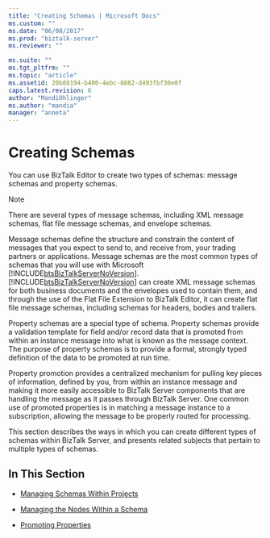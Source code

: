 ```yaml
---
title: "Creating Schemas | Microsoft Docs"
ms.custom: ""
ms.date: "06/08/2017"
ms.prod: "biztalk-server"
ms.reviewer: ""

ms.suite: ""
ms.tgt_pltfrm: ""
ms.topic: "article"
ms.assetid: 20b88194-b400-4ebc-8882-d493fbf30e0f
caps.latest.revision: 6
author: "MandiOhlinger"
ms.author: "mandia"
manager: "anneta"
---
```

# Creating Schemas
You can use BizTalk Editor to create two types of schemas: message schemas and property schemas.  
  
> [!NOTE]
>  There are several types of message schemas, including XML message schemas, flat file message schemas, and envelope schemas.  
  
 Message schemas define the structure and constrain the content of messages that you expect to send to, and receive from, your trading partners or applications. Message schemas are the most common types of schemas that you will use with Microsoft [!INCLUDE[btsBizTalkServerNoVersion](../includes/btsbiztalkservernoversion-md.md)]. [!INCLUDE[btsBizTalkServerNoVersion](../includes/btsbiztalkservernoversion-md.md)] can create XML message schemas for both business documents and the envelopes used to contain them, and through the use of the Flat File Extension to BizTalk Editor, it can create flat file message schemas, including schemas for headers, bodies and trailers.  
  
 Property schemas are a special type of schema. Property schemas provide a validation template for field and/or record data that is promoted from within an instance message into what is known as the message context. The purpose of property schemas is to provide a formal, strongly typed definition of the data to be promoted at run time.  
  
 Property promotion provides a centralized mechanism for pulling key pieces of information, defined by you, from within an instance message and making it more easily accessible to BizTalk Server components that are handling the message as it passes through BizTalk Server. One common use of promoted properties is in matching a message instance to a subscription, allowing the message to be properly routed for processing.  
  
 This section describes the ways in which you can create different types of schemas within BizTalk Server, and presents related subjects that pertain to multiple types of schemas.  
  
## In This Section  
  
-   [Managing Schemas Within Projects](../core/managing-schemas-within-projects.md)  
  
-   [Managing the Nodes Within a Schema](../core/managing-the-nodes-within-a-schema.md)  
  
-   [Promoting Properties](../core/promoting-properties.md)